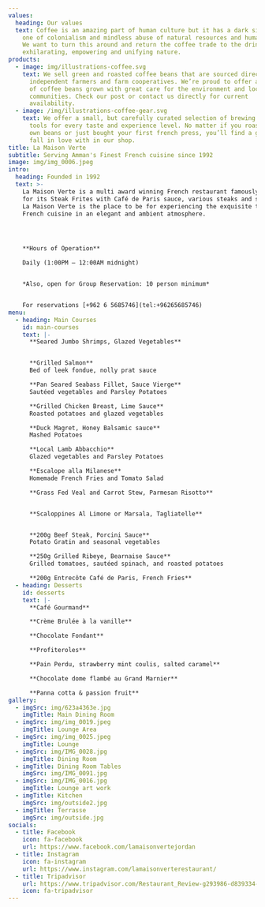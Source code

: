 ```yaml
---
values:
  heading: Our values
  text: Coffee is an amazing part of human culture but it has a dark side too –
    one of colonialism and mindless abuse of natural resources and human lives.
    We want to turn this around and return the coffee trade to the drink’s
    exhilarating, empowering and unifying nature.
products:
  - image: img/illustrations-coffee.svg
    text: We sell green and roasted coffee beans that are sourced directly from
      independent farmers and farm cooperatives. We’re proud to offer a variety
      of coffee beans grown with great care for the environment and local
      communities. Check our post or contact us directly for current
      availability.
  - image: /img/illustrations-coffee-gear.svg
    text: We offer a small, but carefully curated selection of brewing gear and
      tools for every taste and experience level. No matter if you roast your
      own beans or just bought your first french press, you’ll find a gadget to
      fall in love with in our shop.
title: La Maison Verte
subtitle: Serving Amman's Finest French cuisine since 1992
image: img/img_0006.jpeg
intro:
  heading: Founded in 1992
  text: >-
    La Maison Verte is a multi award winning French restaurant famously known
    for its Steak Frites with Café de Paris sauce, various steaks and seafood.
    La Maison Verte is the place to be for experiencing the exquisite taste of
    French cuisine in an elegant and ambient atmosphere.




    **Hours of Operation**

    Daily (1:00PM – 12:00AM midnight)


    *Also, open for Group Reservation: 10 person minimum*


    For reservations [+962 6 5685746](tel:+96265685746)
menu:
  - heading: Main Courses
    id: main-courses
    text: |-
      **Seared Jumbo Shrimps, Glazed Vegetables**


      **Grilled Salmon**
      Bed of leek fondue, nolly prat sauce

      **Pan Seared Seabass Fillet, Sauce Vierge**
      Sautéed vegetables and Parsley Potatoes

      **Grilled Chicken Breast, Lime Sauce**
      Roasted potatoes and glazed vegetables

      **Duck Magret, Honey Balsamic sauce**
      Mashed Potatoes

      **Local Lamb Abbacchio**
      Glazed vegetables and Parsley Potatoes

      **Escalope alla Milanese**
      Homemade French Fries and Tomato Salad

      **Grass Fed Veal and Carrot Stew, Parmesan Risotto**


      **Scaloppines Al Limone or Marsala, Tagliatelle**


      **200g Beef Steak, Porcini Sauce**
      Potato Gratin and seasonal vegetables

      **250g Grilled Ribeye, Bearnaise Sauce**
      Grilled tomatoes, sautéed spinach, and roasted potatoes

      **200g Entrecôte Café de Paris, French Fries**
  - heading: Desserts
    id: desserts
    text: |-
      **Café Gourmand**

      **Crème Brulée à la vanille**

      **Chocolate Fondant**

      **Profiteroles**

      **Pain Perdu, strawberry mint coulis, salted caramel**

      **Chocolate dome flambé au Grand Marnier**

      **Panna cotta & passion fruit**
gallery:
  - imgSrc: img/623a4363e.jpg
    imgTitle: Main Dining Room
  - imgSrc: img/img_0019.jpeg
    imgTitle: Lounge Area
  - imgSrc: img/img_0025.jpeg
    imgTitle: Lounge
  - imgSrc: img/IMG_0028.jpg
    imgTitle: Dining Room
  - imgTitle: Dining Room Tables
    imgSrc: img/IMG_0091.jpg
  - imgSrc: img/IMG_0016.jpg
    imgTitle: Lounge art work
  - imgTitle: Kitchen
    imgSrc: img/outside2.jpg
  - imgTitle: Terrasse
    imgSrc: img/outside.jpg
socials:
  - title: Facebook
    icon: fa-facebook
    url: https://www.facebook.com/lamaisonvertejordan
  - title: Instagram
    icon: fa-instagram
    url: https://www.instagram.com/lamaisonverterestaurant/
  - title: Tripadvisor
    url: https://www.tripadvisor.com/Restaurant_Review-g293986-d839334-Reviews-La_Maison_Verte-Amman_Amman_Governorate.html
    icon: fa-tripadvisor
---
```

